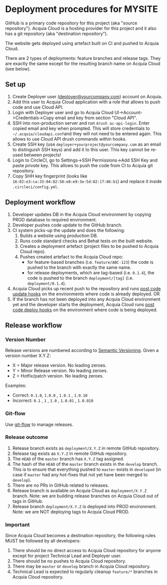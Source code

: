 # Deployment procedures for MYSITE

GitHub is a primary code repository for this project (aka "source repository").
Acquia Cloud is a hosting provider for this project and it also has a git repository (aka "destination repository"). 

The website gets deployed using artefact built on CI and pushed to Acquia Cloud. 

There are 2 types of deployments: feature branches and release tags. They are exactly the same except for the resulting branch name on Acquia Cloud (see below).

## Set up
1. Create Deployer user (deployer@yourcompany.com) account on Acquia.
2. Add this user to Acquia Cloud application with a role that allows to push
   code and use Cloud API.   
3. Login with Deployer user and go to Acquia Cloud UI->Account->Credentials->Copy email and key from section "Cloud API".
4. SSH into non-production server and run `drush ac-api-login`. Enter copied email and key when prompted. This will store credentials to `~/.acquia/cloudapi.conf`and they will not need to be entered again. This allows to use Cloud API drush commands within hooks. 
5. Create SSH key (use `deployer+yourproject@yourcompany.com` as an email to distinguish SSH keys) and add it to this user. This key cannot be re-used between projects!
6. Login to CircleCI, go to Settings->SSH Permissions->Add SSH Key and paste *private* key. This allows to push the code from CI to Acquia git repository.
7. Copy SHH key fingerprint (looks like `16:02:e3:ca:33:04:82:58:e8:e9:3e:5d:82:17:86:b1`) and replace it inside `.circleci/config.yml`. 

## Deployment workflow
1. Developer updates DB in the Acquia Cloud environment by copying PROD database to required environment.
2. Developer pushes code update to the GitHub branch.
3. CI system picks-up the update and does the following:
    1. Builds a website using production DB.
    2. Runs code standard checks and Behat tests on the built website.
    3. Creates a deployment artefact (project files to be pushed to Acquia Cloud repo).
    4. Pushes created artefact to the Acquia Cloud repo:
        - for feature-based branches (i.e. `feature/ABC-123`) the code is pushed to the branch with exactly the same name.
        - for release deployments, which are tag-based (i.e. `0.1.4`), the code is pushed to the branch `deployment/[tag]` (i.e. `deployment/0.1.4`).
4. Acquia Cloud picks up recent push to the repository and runs [post code update hooks](hooks/dev/post-code-update) on the environments where code is already deployed.
OR
4. If the branch has not been deployed into any Acquia Cloud environment yet and the developer starts the deployment, Acquia Cloud runs [post code deploy hooks](hooks/dev/post-code-deploy) on the environment where code is being deployed.    

## Release workflow

### Version Number
Release versions are numbered according to [Semantic Versioning](https://semver.org/).
Given a version number X.Y.Z:
  * X = Major release version. No leading zeroes.
  * Y = Minor Release version. No leading zeroes.
  * Z = Hotfix/patch version. No leading zeroes.
  
Examples:
  * Correct: `0.1.0`, `1.0.0` , `1.0.1` , `1.0.10`
  * Incorrect: `0.1` , `1` , `1.0` , `1.0.01` , `1.0.010`

### Git-flow
Use [git-flow](https://danielkummer.github.io/git-flow-cheatsheet/) to manage releases.

### Release outcome
1. Release branch exists as `deployment/X.Y.Z` in remote GitHub repository.
2. Release tag exists as `X.Y.Z` in remote GitHub repository.
3. The `HEAD` of the `master` branch has `X.Y.Z` tag assigned.
4. The hash of the `HEAD` of the `master` branch exists in the `develop` branch. This is to ensure that everything pushed to `master` exists in `developed` (in case if `master` had any hot-fixes that not yet have been merged to `develop`).
5. There are no PRs in GitHub related to releases.
6. Release branch is available on Acquia Cloud as `deployment/X.Y.Z` branch. Note: we are building release branches on Acquia Cloud out of tags in GitHub.
7. Release branch `deployment/X.Y.Z` is deployed into PROD environment. Note: we are NOT deploying tags to Acquia Cloud PROD.

### Important
Since Acquia Cloud becomes a destination repository, the following rules MUST be followed by all developers:
1. There should be no direct access to Acquia Cloud repository for anyone except for project Technical Lead and Deployer user.
2. There should be no pushes to Acquia Cloud repository.
3. There may be `master` or `develop` branch in Acquia Cloud repository.
4. Technical Lead is expected to regularly cleanup `feature/*` branches in Acquia Cloud repository.
